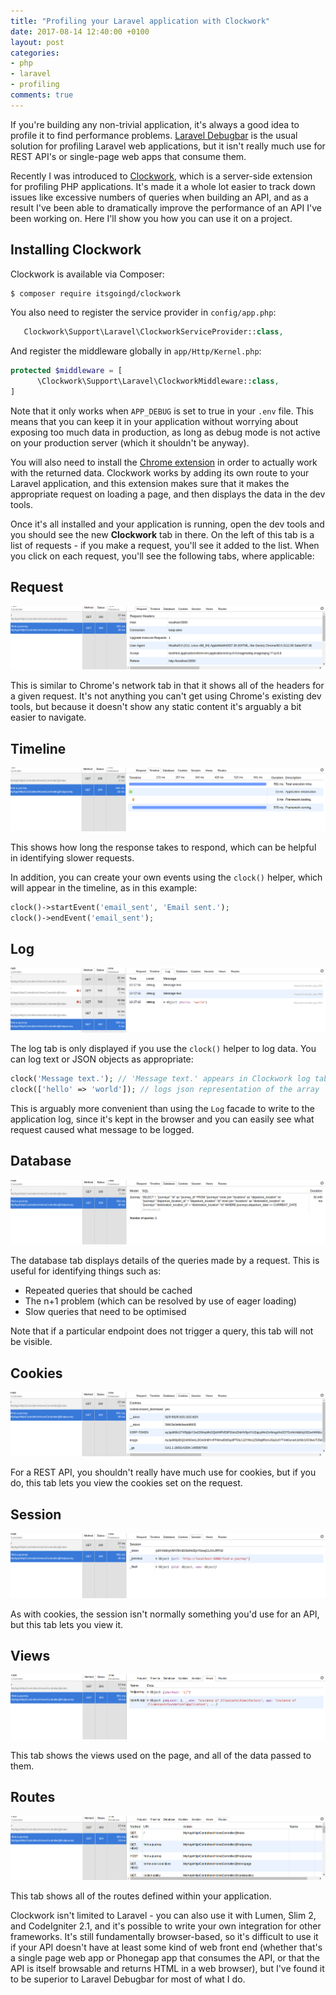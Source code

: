 ```yaml
---
title: "Profiling your Laravel application with Clockwork"
date: 2017-08-14 12:40:00 +0100
layout: post
categories:
- php
- laravel
- profiling
comments: true
---
```


If you're building any non-trivial application, it's always a good idea to profile it to find performance problems. [Laravel Debugbar](https://github.com/barryvdh/laravel-debugbar) is the usual solution for profiling Laravel web applications, but it isn't really much use for REST API's or single-page web apps that consume them.

Recently I was introduced to [Clockwork](https://github.com/itsgoingd/clockwork), which is a server-side extension for profiling PHP applications. It's made it a whole lot easier to track down issues like excessive numbers of queries when building an API, and as a result I've been able to dramatically improve the performance of an API I've been working on. Here I'll show you how you can use it on a project.

Installing Clockwork
--------------------

Clockwork is available via Composer:

```bash
$ composer require itsgoingd/clockwork
```

You also need to register the service provider in `config/app.php`:

```php
   Clockwork\Support\Laravel\ClockworkServiceProvider::class,
```

And register the middleware globally in `app/Http/Kernel.php`:

```php
protected $middleware = [
      \Clockwork\Support\Laravel\ClockworkMiddleware::class,
]
```

Note that it only works when `APP_DEBUG` is set to true in your `.env` file. This means that you can keep it in your application without worrying about exposing too much data in production, as long as debug mode is not active on your production server (which it shouldn't be anyway).

You will also need to install the [Chrome extension](https://chrome.google.com/webstore/detail/clockwork/dmggabnehkmmfmdffgajcflpdjlnoemp?hl=en) in order to actually work with the returned data. Clockwork works by adding its own route to your Laravel application, and this extension makes sure that it makes the appropriate request on loading a page, and then displays the data in the dev tools.

Once it's all installed and your application is running, open the dev tools and you should see the new **Clockwork** tab in there. On the left of this tab is a list of requests - if you make a request, you'll see it added to the list. When you click on each request, you'll see the following tabs, where applicable:

Request
-------

![Request tab](./clockwork1.png)

This is similar to Chrome's network tab in that it shows all of the headers for a given request. It's not anything you can't get using Chrome's existing dev tools, but because it doesn't show any static content it's arguably a bit easier to navigate.

Timeline
--------

![Timeline tab](./clockwork2.png)

This shows how long the response takes to respond, which can be helpful in identifying slower requests.

In addition, you can create your own events using the `clock()` helper, which will appear in the timeline, as in this example:

```php
clock()->startEvent('email_sent', 'Email sent.');
clock()->endEvent('email_sent');
```

Log
---

![Log tab](./clockwork8.png)

The log tab is only displayed if you use the `clock()` helper to log data. You can log text or JSON objects as appropriate:

```php
clock('Message text.'); // 'Message text.' appears in Clockwork log tab
clock(['hello' => 'world']); // logs json representation of the array
```

This is arguably more convenient than using the `Log` facade to write to the application log, since it's kept in the browser and you can easily see what request caused what message to be logged.

Database
--------

![Database tab](./clockwork3.png)

The database tab displays details of the queries made by a request. This is useful for identifying things such as:

* Repeated queries that should be cached
* The n+1 problem (which can be resolved by use of eager loading)
* Slow queries that need to be optimised

Note that if a particular endpoint does not trigger a query, this tab will not be visible.

Cookies
-------

![Cookies tab](./clockwork4.png)

For a REST API, you shouldn't really have much use for cookies, but if you do, this tab lets you view the cookies set on the request.

Session
-------

![Session tab](./clockwork5.png)

As with cookies, the session isn't normally something you'd use for an API, but this tab lets you view it.

Views
-----

![Views tab](./clockwork6.png)

This tab shows the views used on the page, and all of the data passed to them.

Routes
------

![Routes tab](./clockwork7.png)

This tab shows all of the routes defined within your application.

Clockwork isn't limited to Laravel - you can also use it with Lumen, Slim 2, and CodeIgniter 2.1, and it's possible to write your own integration for other frameworks. It's still fundamentally browser-based, so it's difficult to use it if your API doesn't have at least some kind of web front end (whether that's a single page web app or Phonegap app that consumes the API, or that the API is itself browsable and returns HTML in a web browser), but I've found it to be superior to Laravel Debugbar for most of what I do.

